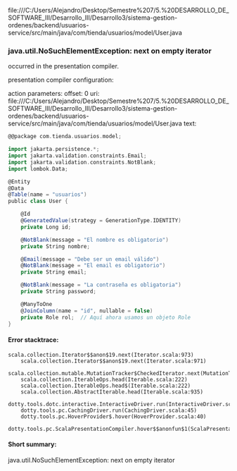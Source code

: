 file:///C:/Users/Alejandro/Desktop/Semestre%207/5.%20DESARROLLO_DE_SOFTWARE_III/Desarrollo_III/Desarrollo3/sistema-gestion-ordenes/backend/usuarios-service/src/main/java/com/tienda/usuarios/model/User.java
### java.util.NoSuchElementException: next on empty iterator

occurred in the presentation compiler.

presentation compiler configuration:


action parameters:
offset: 0
uri: file:///C:/Users/Alejandro/Desktop/Semestre%207/5.%20DESARROLLO_DE_SOFTWARE_III/Desarrollo_III/Desarrollo3/sistema-gestion-ordenes/backend/usuarios-service/src/main/java/com/tienda/usuarios/model/User.java
text:
```scala
@@package com.tienda.usuarios.model;

import jakarta.persistence.*;
import jakarta.validation.constraints.Email;
import jakarta.validation.constraints.NotBlank;
import lombok.Data;

@Entity
@Data
@Table(name = "usuarios")
public class User {

    @Id
    @GeneratedValue(strategy = GenerationType.IDENTITY)
    private Long id;

    @NotBlank(message = "El nombre es obligatorio")
    private String nombre;

    @Email(message = "Debe ser un email válido")
    @NotBlank(message = "El email es obligatorio")
    private String email;

    @NotBlank(message = "La contraseña es obligatoria")
    private String password;

    @ManyToOne
    @JoinColumn(name = "id", nullable = false)
    private Role rol;  // Aquí ahora usamos un objeto Role
}

```



#### Error stacktrace:

```
scala.collection.Iterator$$anon$19.next(Iterator.scala:973)
	scala.collection.Iterator$$anon$19.next(Iterator.scala:971)
	scala.collection.mutable.MutationTracker$CheckedIterator.next(MutationTracker.scala:76)
	scala.collection.IterableOps.head(Iterable.scala:222)
	scala.collection.IterableOps.head$(Iterable.scala:222)
	scala.collection.AbstractIterable.head(Iterable.scala:935)
	dotty.tools.dotc.interactive.InteractiveDriver.run(InteractiveDriver.scala:164)
	dotty.tools.pc.CachingDriver.run(CachingDriver.scala:45)
	dotty.tools.pc.HoverProvider$.hover(HoverProvider.scala:40)
	dotty.tools.pc.ScalaPresentationCompiler.hover$$anonfun$1(ScalaPresentationCompiler.scala:389)
```
#### Short summary: 

java.util.NoSuchElementException: next on empty iterator